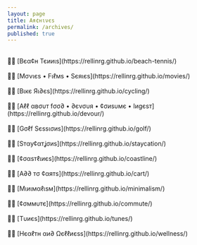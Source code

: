 ```yaml
---
layout: page
title: Αя¢нινєѕ
permalink: /archives/
published: true
---
```

<br>
🤏🏻 [Вєα¢н Тєииιѕ](https://rellinrg.github.io/beach-tennis/)
<br>
<br>
🤏🏻 [Мσνιєѕ • Fιℓмѕ • Ѕєяιєѕ](https://rellinrg.github.io/movies/)
<br>
<br>
🤏🏻 [Вιкє Яι∂єѕ](https://rellinrg.github.io/cycling/)
<br>
<br>
🤏🏻 [Αℓℓ αвσυт fσσ∂ • ∂єνσυя • ¢σиѕυмє • Ιиgєѕт](https://rellinrg.github.io/devour/)
<br>
<br>
🤏🏻 [Gσℓf Ѕєѕѕισиѕ](https://rellinrg.github.io/golf/)
<br>
<br>
🤏🏻 [Ѕтαу¢αтʝσиѕ](https://rellinrg.github.io/staycation/)
<br>
<br>
🤏🏻 [¢σαѕтℓιиєѕ](https://rellinrg.github.io/coastline/)
<br>
<br>
🤏🏻 [Α∂∂ тσ ¢αятѕ](https://rellinrg.github.io/cart/)
<br>
<br>
🤏🏻 [Мιиιмαℓιѕм](https://rellinrg.github.io/minimalism/)
<br>
<br>
🤏🏻 [¢σммυтє](https://rellinrg.github.io/commute/)
<br>
<br>
🤏🏻 [Тυиєѕ](https://rellinrg.github.io/tunes/)
<br>
<br>
🤏🏻 [Нєαℓтн αи∂ Ωєℓℓиєѕѕ](https://rellinrg.github.io/wellness/)



